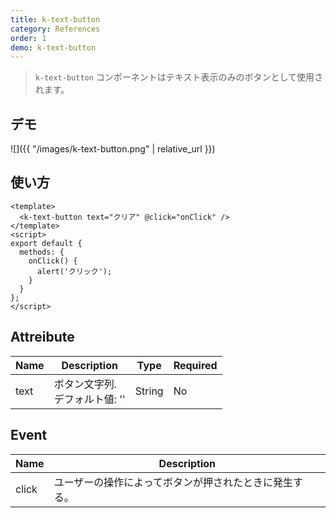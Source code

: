 ```yaml
---
title: k-text-button
category: References
order: 1
demo: k-text-button
---
```


> `k-text-button` コンポーネントはテキスト表示のみのボタンとして使用されます。

## デモ

![]({{ "/images/k-text-button.png" | relative_url }})

## 使い方

```vue
<template>
  <k-text-button text="クリア" @click="onClick" />
</template>
<script>
export default {
  methods: {
    onClick() {
      alert('クリック');
    }
  }
};
</script>
```

## Attreibute

| Name | Description                       | Type   | Required |
| ---- | --------------------------------- | ------ | -------- |
| text | ボタン文字列.<br>デフォルト値: '' | String | No       |

## Event

| Name  | Description                                            |
| ----- | ------------------------------------------------------ |
| click | ユーザーの操作によってボタンが押されたときに発生する。 |
